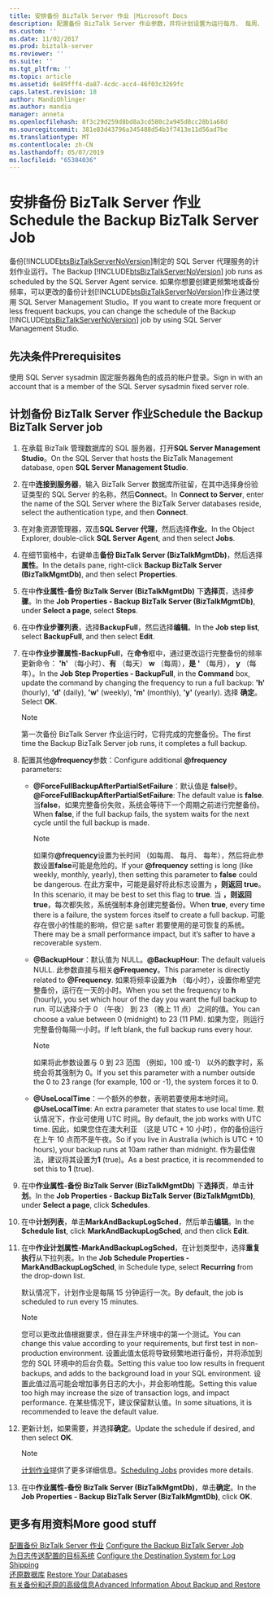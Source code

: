 ```yaml
---
title: 安排备份 BizTalk Server 作业 |Microsoft Docs
description: 配置备份 BizTalk Server 作业参数，并将计划设置为运行每月、 每周、 每日或每小时
ms.custom: ''
ms.date: 11/02/2017
ms.prod: biztalk-server
ms.reviewer: ''
ms.suite: ''
ms.tgt_pltfrm: ''
ms.topic: article
ms.assetid: 6e89fff4-da87-4cdc-acc4-46f03c3269fc
caps.latest.revision: 18
author: MandiOhlinger
ms.author: mandia
manager: anneta
ms.openlocfilehash: 8f3c29d259d8bd8a3cd580c2a945d8cc28b1a68d
ms.sourcegitcommit: 381e83d43796a345488d54b3f7413e11d56ad7be
ms.translationtype: MT
ms.contentlocale: zh-CN
ms.lasthandoff: 05/07/2019
ms.locfileid: "65384036"
---
```

# <a name="schedule-the-backup-biztalk-server-job"></a><span data-ttu-id="e4ece-103">安排备份 BizTalk Server 作业</span><span class="sxs-lookup"><span data-stu-id="e4ece-103">Schedule the Backup BizTalk Server Job</span></span>
<span data-ttu-id="e4ece-104">备份[!INCLUDE[btsBizTalkServerNoVersion](../includes/btsbiztalkservernoversion-md.md)]制定的 SQL Server 代理服务的计划作业运行。</span><span class="sxs-lookup"><span data-stu-id="e4ece-104">The Backup [!INCLUDE[btsBizTalkServerNoVersion](../includes/btsbiztalkservernoversion-md.md)] job runs as scheduled by the SQL Server Agent service.</span></span> <span data-ttu-id="e4ece-105">如果你想要创建更频繁地或备份频率，可以更改的备份计划[!INCLUDE[btsBizTalkServerNoVersion](../includes/btsbiztalkservernoversion-md.md)]作业通过使用 SQL Server Management Studio。</span><span class="sxs-lookup"><span data-stu-id="e4ece-105">If you want to create more frequent or less frequent backups, you can change the schedule of the Backup [!INCLUDE[btsBizTalkServerNoVersion](../includes/btsbiztalkservernoversion-md.md)] job by using SQL Server Management Studio.</span></span>  
  
## <a name="prerequisites"></a><span data-ttu-id="e4ece-106">先决条件</span><span class="sxs-lookup"><span data-stu-id="e4ece-106">Prerequisites</span></span>  
<span data-ttu-id="e4ece-107">使用 SQL Server sysadmin 固定服务器角色的成员的帐户登录。</span><span class="sxs-lookup"><span data-stu-id="e4ece-107">Sign in with an account that is a member of the SQL Server sysadmin fixed server role.</span></span>  
  
## <a name="schedule-the-backup-biztalk-server-job"></a><span data-ttu-id="e4ece-108">计划备份 BizTalk Server 作业</span><span class="sxs-lookup"><span data-stu-id="e4ece-108">Schedule the Backup BizTalk Server job</span></span>
  
1. <span data-ttu-id="e4ece-109">在承载 BizTalk 管理数据库的 SQL 服务器，打开**SQL Server Management Studio**。</span><span class="sxs-lookup"><span data-stu-id="e4ece-109">On the SQL Server that hosts the BizTalk Management database, open **SQL Server Management Studio**.</span></span>

2. <span data-ttu-id="e4ece-110">在中**连接到服务器**，输入 BizTalk Server 数据库所驻留，在其中选择身份验证类型的 SQL Server 的名称，然后**Connect**。</span><span class="sxs-lookup"><span data-stu-id="e4ece-110">In **Connect to Server**, enter the name of the SQL Server where the BizTalk Server databases reside, select the authentication type, and then **Connect**.</span></span>  
  
3. <span data-ttu-id="e4ece-111">在对象资源管理器，双击**SQL Server 代理**，然后选择**作业**。</span><span class="sxs-lookup"><span data-stu-id="e4ece-111">In the Object Explorer, double-click **SQL Server Agent**, and then select **Jobs**.</span></span>  
  
4. <span data-ttu-id="e4ece-112">在细节窗格中，右键单击**备份 BizTalk Server (BizTalkMgmtDb)**，然后选择**属性**。</span><span class="sxs-lookup"><span data-stu-id="e4ece-112">In the details pane, right-click **Backup BizTalk Server (BizTalkMgmtDb)**, and then select **Properties**.</span></span>  
  
5. <span data-ttu-id="e4ece-113">在中**作业属性-备份 BizTalk Server (BizTalkMgmtDb)** 下**选择页**，选择**步骤**。</span><span class="sxs-lookup"><span data-stu-id="e4ece-113">In the **Job Properties - Backup BizTalk Server (BizTalkMgmtDb)**, under **Select a page**, select **Steps**.</span></span>  
  
6. <span data-ttu-id="e4ece-114">在中**作业步骤列表**，选择**BackupFull**，然后选择**编辑**。</span><span class="sxs-lookup"><span data-stu-id="e4ece-114">In the **Job step list**, select **BackupFull**, and then select **Edit**.</span></span>  
  
7. <span data-ttu-id="e4ece-115">在中**作业步骤属性-BackupFull**，在**命令**框中，通过更改运行完整备份的频率更新命令： **'h'** （每小时）、**有** （每天） **w** （每周），**是 '** （每月）， **y** （每年）。</span><span class="sxs-lookup"><span data-stu-id="e4ece-115">In the **Job Step Properties - BackupFull**, in the **Command** box, update the command by changing the frequency to run a full backup: **'h'** (hourly), **'d'** (daily), **'w'** (weekly), **'m'** (monthly), **'y'** (yearly).</span></span> <span data-ttu-id="e4ece-116">选择 **确定**。</span><span class="sxs-lookup"><span data-stu-id="e4ece-116">Select **OK**.</span></span>  
  
   > [!NOTE]
   >  <span data-ttu-id="e4ece-117">第一次备份 BizTalk Server 作业运行时，它将完成的完整备份。</span><span class="sxs-lookup"><span data-stu-id="e4ece-117">The first time the Backup BizTalk Server job runs, it completes a full backup.</span></span>  
    
8. <span data-ttu-id="e4ece-118">配置其他<strong>@frequency</strong>参数：</span><span class="sxs-lookup"><span data-stu-id="e4ece-118">Configure additional <strong>@frequency</strong> parameters:</span></span>  
  
   - <span data-ttu-id="e4ece-119"><strong>@ForceFullBackupAfterPartialSetFailure</strong>：默认值是 **false**秒。</span><span class="sxs-lookup"><span data-stu-id="e4ece-119"><strong>@ForceFullBackupAfterPartialSetFailure</strong>: The default value is **false**.</span></span> <span data-ttu-id="e4ece-120">当**false**，如果完整备份失败，系统会等待下一个周期之前进行完整备份。</span><span class="sxs-lookup"><span data-stu-id="e4ece-120">When **false**, if the full backup fails, the system waits for the next cycle until the full backup is made.</span></span>  
    
     > [!NOTE]
     >  <span data-ttu-id="e4ece-121">如果你<strong>@frequency</strong>设置为长时间 （如每周、 每月、 每年），然后将此参数设置**false**可能是危险的。</span><span class="sxs-lookup"><span data-stu-id="e4ece-121">If your <strong>@frequency</strong> setting is long (like weekly, monthly, yearly), then setting this parameter to **false** could be dangerous.</span></span> <span data-ttu-id="e4ece-122">在此方案中，可能是最好将此标志设置为 **，则返回 true**。</span><span class="sxs-lookup"><span data-stu-id="e4ece-122">In this scenario, it may be best to set this flag to **true**.</span></span> <span data-ttu-id="e4ece-123">当 **，则返回 true**，每次都失败，系统强制本身创建完整备份。</span><span class="sxs-lookup"><span data-stu-id="e4ece-123">When **true**, every time there is a failure, the system forces itself to create a full backup.</span></span> <span data-ttu-id="e4ece-124">可能存在很小的性能的影响，但它是 safter 若要使用的是可恢复的系统。</span><span class="sxs-lookup"><span data-stu-id="e4ece-124">There may be a small performance impact, but it’s safter to have a recoverable system.</span></span>
  
   - <span data-ttu-id="e4ece-125"><strong>@BackupHour</strong>：默认值为 NULL。</span><span class="sxs-lookup"><span data-stu-id="e4ece-125"><strong>@BackupHour</strong>: The default valueis NULL.</span></span> <span data-ttu-id="e4ece-126">此参数直接与相关<strong>@Frequency</strong>。</span><span class="sxs-lookup"><span data-stu-id="e4ece-126">This parameter is directly related to <strong>@Frequency</strong>.</span></span> <span data-ttu-id="e4ece-127">如果将频率设置为**h** （每小时），设置你希望完整备份，运行在一天的小时。</span><span class="sxs-lookup"><span data-stu-id="e4ece-127">When you set the frequency to **h** (hourly), you set which hour of the day you want the full backup to run.</span></span> <span data-ttu-id="e4ece-128">可以选择介于 0 （午夜） 到 23 （晚上 11 点） 之间的值。</span><span class="sxs-lookup"><span data-stu-id="e4ece-128">You can choose a value between 0 (midnight) to 23 (11 PM).</span></span> <span data-ttu-id="e4ece-129">如果为空，则运行完整备份每隔一小时。</span><span class="sxs-lookup"><span data-stu-id="e4ece-129">If left blank, the full backup runs every hour.</span></span>  
    
      > [!NOTE]
       >  <span data-ttu-id="e4ece-130">如果将此参数设置与 0 到 23 范围 （例如，100 或-1） 以外的数字时，系统会将其强制为 0。</span><span class="sxs-lookup"><span data-stu-id="e4ece-130">If you set this parameter with a number outside the 0 to 23 range (for example, 100 or -1), the system forces it to 0.</span></span>
  
   - <span data-ttu-id="e4ece-131"><strong>@UseLocalTime</strong>：一个额外的参数，表明若要使用本地时间。</span><span class="sxs-lookup"><span data-stu-id="e4ece-131"><strong>@UseLocalTime</strong>: An extra parameter that states to use local time.</span></span> <span data-ttu-id="e4ece-132">默认情况下，作业可使用 UTC 时间。</span><span class="sxs-lookup"><span data-stu-id="e4ece-132">By default, the job works with UTC time.</span></span> <span data-ttu-id="e4ece-133">因此，如果您住在澳大利亚 （这是 UTC + 10 小时），你的备份运行在上午 10 点而不是午夜。</span><span class="sxs-lookup"><span data-stu-id="e4ece-133">So if you live in Australia (which is UTC + 10 hours), your backup runs at 10am rather than midnight.</span></span> <span data-ttu-id="e4ece-134">作为最佳做法，建议将其设置为**1** (true)。</span><span class="sxs-lookup"><span data-stu-id="e4ece-134">As a best practice, it is recommended to set this to **1** (true).</span></span>  
  
9. <span data-ttu-id="e4ece-135">在中**作业属性-备份 BizTalk Server (BizTalkMgmtDb)** 下**选择页**，单击**计划**。</span><span class="sxs-lookup"><span data-stu-id="e4ece-135">In the **Job Properties - Backup BizTalk Server (BizTalkMgmtDb)**, under **Select a page**, click **Schedules**.</span></span>  
  
10. <span data-ttu-id="e4ece-136">在中**计划列表**，单击**MarkAndBackupLogSched**，然后单击**编辑**。</span><span class="sxs-lookup"><span data-stu-id="e4ece-136">In the **Schedule list**, click **MarkAndBackupLogSched**, and then click **Edit**.</span></span>  
  
11. <span data-ttu-id="e4ece-137">在中**作业计划属性-MarkAndBackupLogSched**，在计划类型中，选择**重复执行**从下拉列表。</span><span class="sxs-lookup"><span data-stu-id="e4ece-137">In the **Job Schedule Properties - MarkAndBackupLogSched**, in Schedule type, select **Recurring** from the drop-down list.</span></span>  
  
     <span data-ttu-id="e4ece-138">默认情况下，计划作业是每隔 15 分钟运行一次。</span><span class="sxs-lookup"><span data-stu-id="e4ece-138">By default, the job is scheduled to run every 15 minutes.</span></span>  
     
    > [!NOTE]
    >  <span data-ttu-id="e4ece-139">您可以更改此值根据要求，但在非生产环境中的第一个测试。</span><span class="sxs-lookup"><span data-stu-id="e4ece-139">You can change this value according to your requirements, but first test in non-production environment.</span></span> <span data-ttu-id="e4ece-140">设置此值太低将导致频繁地进行备份，并将添加到您的 SQL 环境中的后台负载。</span><span class="sxs-lookup"><span data-stu-id="e4ece-140">Setting this value too low results in frequent backups, and adds to the background load in your SQL environment.</span></span> <span data-ttu-id="e4ece-141">设置此值过高可能会增加事务日志的大小，并会影响性能。</span><span class="sxs-lookup"><span data-stu-id="e4ece-141">Setting this value too high may increase the size of transaction logs, and impact performance.</span></span> <span data-ttu-id="e4ece-142">在某些情况下，建议保留默认值。</span><span class="sxs-lookup"><span data-stu-id="e4ece-142">In some situations, it is recommended to leave the default value.</span></span>    
  
12. <span data-ttu-id="e4ece-143">更新计划，如果需要，并选择**确定**。</span><span class="sxs-lookup"><span data-stu-id="e4ece-143">Update the schedule if desired, and then select **OK**.</span></span>  
  
    > [!NOTE]
    >  <span data-ttu-id="e4ece-144">[计划作业](https://docs.microsoft.com/sql/ssms/agent/schedule-a-job)提供了更多详细信息。</span><span class="sxs-lookup"><span data-stu-id="e4ece-144">[Scheduling Jobs](https://docs.microsoft.com/sql/ssms/agent/schedule-a-job) provides more details.</span></span>
  
13. <span data-ttu-id="e4ece-145">在中**作业属性-备份 BizTalk Server (BizTalkMgmtDb)**，单击**确定**。</span><span class="sxs-lookup"><span data-stu-id="e4ece-145">In the **Job Properties - Backup BizTalk Server (BizTalkMgmtDb)**, click **OK**.</span></span>  
  
## <a name="more-good-stuff"></a><span data-ttu-id="e4ece-146">更多有用资料</span><span class="sxs-lookup"><span data-stu-id="e4ece-146">More good stuff</span></span>  
 <span data-ttu-id="e4ece-147">[配置备份 BizTalk Server 作业](../core/how-to-configure-the-backup-biztalk-server-job.md) </span><span class="sxs-lookup"><span data-stu-id="e4ece-147">[Configure the Backup BizTalk Server Job](../core/how-to-configure-the-backup-biztalk-server-job.md) </span></span>  
 <span data-ttu-id="e4ece-148">[为日志传送配置的目标系统](../core/how-to-configure-the-destination-system-for-log-shipping.md) </span><span class="sxs-lookup"><span data-stu-id="e4ece-148">[Configure the Destination System for Log Shipping](../core/how-to-configure-the-destination-system-for-log-shipping.md) </span></span>  
 <span data-ttu-id="e4ece-149">[还原数据库](../core/how-to-restore-your-databases.md) </span><span class="sxs-lookup"><span data-stu-id="e4ece-149">[Restore Your Databases](../core/how-to-restore-your-databases.md) </span></span>  
 [<span data-ttu-id="e4ece-150">有关备份和还原的高级信息</span><span class="sxs-lookup"><span data-stu-id="e4ece-150">Advanced Information About Backup and Restore</span></span>](../core/advanced-information-about-backup-and-restore1.md)
